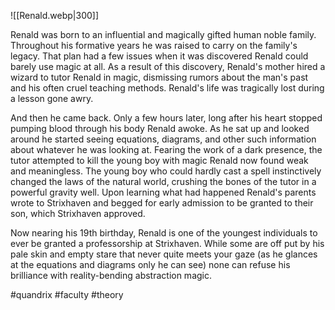 ![[Renald.webp|300]]

Renald was born to an influential and magically gifted human noble family. Throughout his formative years he was raised to carry on the family's legacy. That plan had a few issues when it was discovered Renald could barely use magic at all. As a result of this discovery, Renald's mother hired a wizard to tutor Renald in magic, dismissing rumors about the man's past and his often cruel teaching methods. Renald's life was tragically lost during a lesson gone awry. 

And then he came back. Only a few hours later, long after his heart stopped pumping blood through his body Renald awoke. As he sat up and looked around he started seeing equations, diagrams, and other such information about whatever he was looking at. Fearing the work of a dark presence, the tutor attempted to kill the young boy with magic Renald now found weak and meaningless. The young boy who could hardly cast a spell instinctively changed the laws of the natural world, crushing the bones of the tutor in a powerful gravity well. Upon learning what had happened Renald's parents wrote to Strixhaven and begged for early admission to be granted to their son, which Strixhaven approved. 

Now nearing his 19th birthday, Renald is one of the youngest individuals to ever be granted a professorship at Strixhaven. While some are off put by his pale skin and empty stare that never quite meets your gaze (as he glances at the equations and diagrams only he can see) none can refuse his brilliance with reality-bending abstraction magic.

#quandrix
#faculty
#theory